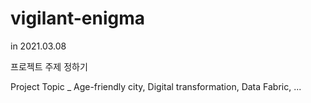 # vigilant-enigma

in 2021.03.08 

프로젝트 주제 정하기

Project Topic _ Age-friendly city, Digital transformation, Data Fabric, ...
